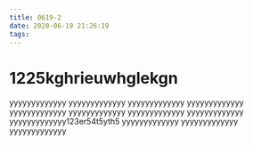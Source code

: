 ```yaml
---
title: 0619-2
date: 2020-06-19 21:26:19
tags:
---
```



# 1225kghrieuwhglekgn
yyyyyyyyyyyyy
yyyyyyyyyyyyy
yyyyyyyyyyyyy
yyyyyyyyyyyyy
yyyyyyyyyyyyy
yyyyyyyyyyyyy
yyyyyyyyyyyyy
yyyyyyyyyyyyy
yyyyyyyyyyyyy123er54t5yth5
yyyyyyyyyyyyy
yyyyyyyyyyyyy
yyyyyyyyyyyyy

